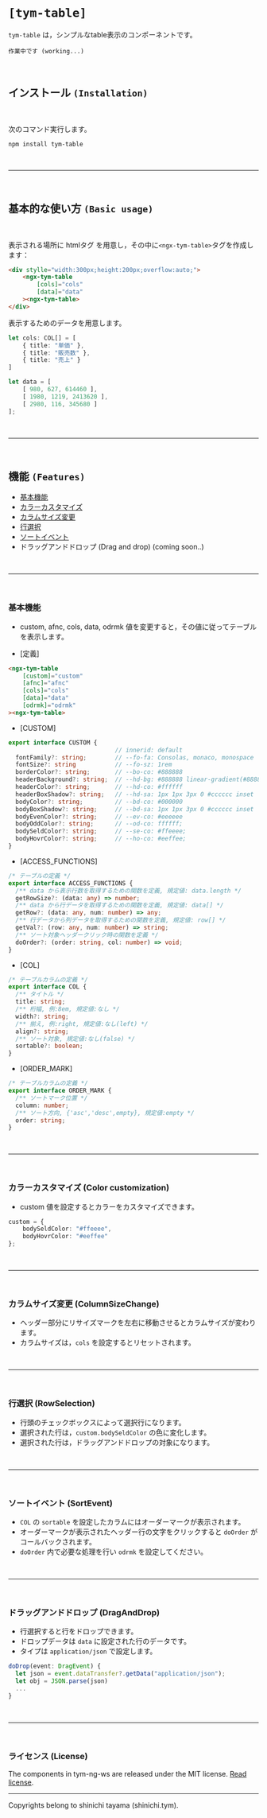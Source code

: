 
# `[tym-table]`
`tym-table` は，シンプルなtable表示のコンポーネントです。

```
作業中です (working...)
```

<br>

## インストール `(Installation)`
<br>

次のコマンド実行します。
```
npm install tym-table
```

<br>

---

<br>

## 基本的な使い方 `(Basic usage)`
<br>

表示される場所に htmlタグ を用意し，その中に`<ngx-tym-table>`タグを作成します：

``` html
<div stylle="width:300px;height:200px;overflow:auto;">
    <ngx-tym-table
        [cols]="cols"
        [data]="data"
    ><ngx-tym-table>
</div>
```

表示するためのデータを用意します。

``` typescript
let cols: COL[] = [
    { title: "単価" },
    { title: "販売数" },
    { title: "売上" }
]

let data = [
    [ 980, 627, 614460 ],
    [ 1980, 1219, 2413620 ],
    [ 2980, 116, 345680 ]
]; 
``` 

<br/> 

---

<br/>

## 機能 `(Features)`

- [基本機能](#Basicfunction)
- [カラーカスタマイズ](#ColorCustomization)
- [カラムサイズ変更](#ColumnSizeChange)
- [行選択](#RowSelection)
- [ソートイベント](#SortEvent)
- ドラッグアンドドロップ (Drag and drop) (coming soon..)

<br/>

---

<br/>

<a id="Basicfunction"></a>

### 基本機能

- custom, afnc, cols, data, odrmk 値を変更すると，その値に従ってテーブルを表示します。

- [定義]
``` html
<ngx-tym-table
    [custom]="custom"
    [afnc]="afnc"
    [cols]="cols"
    [data]="data"
    [odrmk]="odrmk"
><ngx-tym-table>
```
- [CUSTOM]
``` typescript
export interface CUSTOM {
                              // innerid: default
  fontFamily?: string;        // --fo-fa: Consolas, monaco, monospace
  fontSize?: string           // --fo-sz: 1rem
  borderColor?: string;       // --bo-co: #888888
  headerBackground?: string;  // --hd-bg: #888888 linear-gradient(#888888, #666666)
  headerColor?: string;       // --hd-co: #ffffff
  headerBoxShadow?: string;   // --hd-sa: 1px 1px 3px 0 #cccccc inset
  bodyColor?: string;         // --bd-co: #000000
  bodyBoxShadow?: string;     // --bd-sa: 1px 1px 3px 0 #cccccc inset
  bodyEvenColor?: string;     // --ev-co: #eeeeee
  bodyOddColor?: string;      // --od-co: ffffff;
  bodySeldColor?: string;     // --se-co: #ffeeee;
  bodyHovrColor?: string;     // --ho-co: #eeffee;
}
```
- [ACCESS_FUNCTIONS]
``` typescript
/* テーブルの定義 */
export interface ACCESS_FUNCTIONS {
  /** data から表示行数を取得するための関数を定義, 規定値: data.length */
  getRowSize?: (data: any) => number;
  /** data から行データを取得するための関数を定義, 規定値: data[] */
  getRow?: (data: any, num: number) => any;
  /** 行データから列データを取得するための関数を定義, 規定値: row[] */
  getVal?: (row: any, num: number) => string;
  /** ソート対象ヘッダークリック時の関数を定義 */
  doOrder?: (order: string, col: number) => void;
}
```
- [COL]
``` typescript
/* テーブルカラムの定義 */
export interface COL {
  /** タイトル */
  title: string;
  /** 桁幅, 例:8em, 規定値:なし */
  width?: string;
  /** 揃え, 例:right, 規定値:なし(left) */
  align?: string;
  /** ソート対象, 規定値:なし(false) */
  sortable?: boolean;
}
```
- [ORDER_MARK]
``` typescript
/* テーブルカラムの定義 */
export interface ORDER_MARK {
  /** ソートマーク位置 */
  column: number;
  /** ソート方向, {'asc','desc',empty}, 規定値:empty */
  order: string;
}
```

<br/>

---

<br/>

<a id="ColorCustomization"></a>

### カラーカスタマイズ (Color customization)

- custom 値を設定するとカラーをカスタマイズできます。

``` typescript
custom = {
    bodySeldColor: "#ffeeee",
    bodyHovrColor: "#eeffee"
}; 
```

<br/>

---

<br/>

<a id="ColumnSizeChange"></a>

### カラムサイズ変更 (ColumnSizeChange)

- ヘッダー部分にリサイズマークを左右に移動させるとカラムサイズが変わります。
- カラムサイズは，`cols` を設定するとリセットされます。

<br/>

---

<br/>

<a id="RowSelection"></a>

### 行選択 (RowSelection)

- 行頭のチェックボックスによって選択行になります。
- 選択された行は，`custom.bodySeldColor` の色に変化します。
- 選択された行は，ドラッグアンドドロップの対象になります。

<br/>

---

<br/>

<a id="SortEvent"></a>

### ソートイベント (SortEvent)

- `COL` の `sortable` を設定したカラムにはオーダーマークが表示されます。
- オーダーマークが表示されたヘッダー行の文字をクリックすると `doOrder` がコールバックされます。
- `doOrder` 内で必要な処理を行い `odrmk` を設定してください。

<br/>

---

<br/>

<a id="DragAndDrop"></a>

### ドラッグアンドドロップ (DragAndDrop)

- 行選択すると行をドロップできます。
- ドロップデータは `data` に設定された行のデータです。
- タイプは `application/json` で設定します。
```typescript
doDrop(event: DragEvent) {
  let json = event.dataTransfer?.getData("application/json");
  let obj = JSON.parse(json)
  ...
}
```

<br/>

---

<br/>

### ライセンス (License)
The components in tym-ng-ws are released under the MIT license. [Read license](//github.com/shinichi-tym/tym-ng-ws/blob/main/LICENSE).

---
Copyrights belong to shinichi tayama (shinichi.tym).

